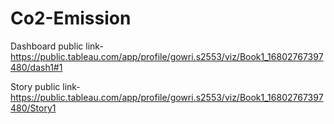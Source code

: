 # Co2-Emission


Dashboard public link-https://public.tableau.com/app/profile/gowri.s2553/viz/Book1_16802767397480/dash1#1

Story public link-https://public.tableau.com/app/profile/gowri.s2553/viz/Book1_16802767397480/Story1
